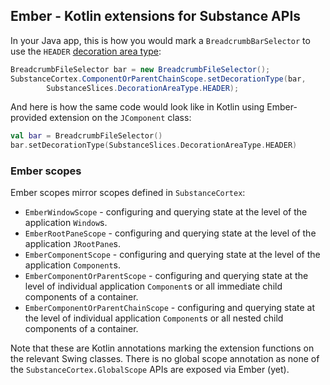 ## Ember - Kotlin extensions for Substance APIs

In your Java app, this is how you would mark a `BreadcrumbBarSelector` to use the `HEADER` [decoration area type](../substance/painters/decoration.md):

```java
BreadcrumbFileSelector bar = new BreadcrumbFileSelector();
SubstanceCortex.ComponentOrParentChainScope.setDecorationType(bar,
        SubstanceSlices.DecorationAreaType.HEADER);
```

And here is how the same code would look like in Kotlin using Ember-provided extension on the `JComponent` class:

```kotlin
val bar = BreadcrumbFileSelector()
bar.setDecorationType(SubstanceSlices.DecorationAreaType.HEADER)
```

### Ember scopes

Ember scopes mirror scopes defined in `SubstanceCortex`:

* `EmberWindowScope` - configuring and querying state at the level of the application `Window`s.
* `EmberRootPaneScope` - configuring and querying state at the level of the application `JRootPane`s.
* `EmberComponentScope` - configuring and querying state at the level of the application `Component`s.
* `EmberComponentOrParentScope` - configuring and querying state at the level of individual application `Component`s or all immediate child components of a container.
* `EmberComponentOrParentChainScope` - configuring and querying state at the level of individual application `Component`s or all nested child components of a container.

Note that these are Kotlin annotations marking the extension functions on the relevant Swing classes. There is no global scope annotation as none of the `SubstanceCortex.GlobalScope` APIs are exposed via Ember (yet).
